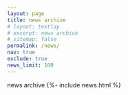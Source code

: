 ```yaml
---
layout: page
title: news archive
# layout: textlay
# excerpt: news archive
# sitemap: false
permalink: /news/
nav: true
exclude: true
news_limit: 100
---
```


news archive
{%- include news.html %}